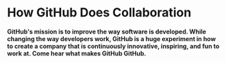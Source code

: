 # How GitHub Does Collaboration

**GitHub's mission is to improve the way software is developed. While changing the way developers work, GitHub is a huge experiment in how to create a company that is continuously innovative, inspiring, and fun to work at. Come hear what makes GitHub GitHub.**

